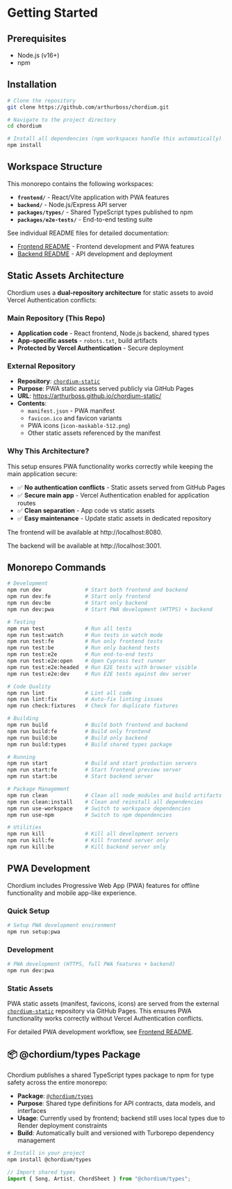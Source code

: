 # Getting Started

## Prerequisites

- Node.js (v16+)
- npm

## Installation

```sh
# Clone the repository
git clone https://github.com/arthurboss/chordium.git

# Navigate to the project directory
cd chordium

# Install all dependencies (npm workspaces handle this automatically)
npm install
```

## Workspace Structure

This monorepo contains the following workspaces:

- **`frontend/`** - React/Vite application with PWA features
- **`backend/`** - Node.js/Express API server
- **`packages/types/`** - Shared TypeScript types published to npm
- **`packages/e2e-tests/`** - End-to-end testing suite

See individual README files for detailed documentation:
- [Frontend README](../frontend/README.md) - Frontend development and PWA features
- [Backend README](../backend/README.md) - API development and deployment

## Static Assets Architecture

Chordium uses a **dual-repository architecture** for static assets to avoid Vercel Authentication conflicts:

### Main Repository (This Repo)
- **Application code** - React frontend, Node.js backend, shared types
- **App-specific assets** - `robots.txt`, build artifacts
- **Protected by Vercel Authentication** - Secure deployment

### External Repository
- **Repository**: [`chordium-static`](https://github.com/arthurboss/chordium-static)
- **Purpose**: PWA static assets served publicly via GitHub Pages
- **URL**: https://arthurboss.github.io/chordium-static/
- **Contents**: 
  - `manifest.json` - PWA manifest
  - `favicon.ico` and favicon variants
  - PWA icons (`icon-maskable-512.png`)
  - Other static assets referenced by the manifest

### Why This Architecture?

This setup ensures PWA functionality works correctly while keeping the main application secure:
- ✅ **No authentication conflicts** - Static assets served from GitHub Pages
- ✅ **Secure main app** - Vercel Authentication enabled for application routes
- ✅ **Clean separation** - App code vs static assets
- ✅ **Easy maintenance** - Update static assets in dedicated repository


The frontend will be available at http://localhost:8080.

The backend will be available at http://localhost:3001.

## Monorepo Commands

```bash
# Development
npm run dev              # Start both frontend and backend
npm run dev:fe           # Start only frontend
npm run dev:be           # Start only backend
npm run dev:pwa          # Start PWA development (HTTPS) + backend

# Testing
npm run test             # Run all tests
npm run test:watch       # Run tests in watch mode
npm run test:fe          # Run only frontend tests
npm run test:be          # Run only backend tests
npm run test:e2e         # Run end-to-end tests
npm run test:e2e:open    # Open Cypress test runner
npm run test:e2e:headed  # Run E2E tests with browser visible
npm run test:e2e:dev     # Run E2E tests against dev server

# Code Quality
npm run lint             # Lint all code
npm run lint:fix         # Auto-fix linting issues
npm run check:fixtures   # Check for duplicate fixtures

# Building
npm run build            # Build both frontend and backend
npm run build:fe         # Build only frontend
npm run build:be         # Build only backend
npm run build:types      # Build shared types package

# Running
npm run start            # Build and start production servers
npm run start:fe         # Start frontend preview server
npm run start:be         # Start backend server

# Package Management
npm run clean            # Clean all node_modules and build artifacts
npm run clean:install    # Clean and reinstall all dependencies
npm run use-workspace    # Switch to workspace dependencies
npm run use-npm          # Switch to npm dependencies

# Utilities
npm run kill             # Kill all development servers
npm run kill:fe          # Kill frontend server only
npm run kill:be          # Kill backend server only
```

## PWA Development

Chordium includes Progressive Web App (PWA) features for offline functionality and mobile app-like experience.

### Quick Setup

```sh
# Setup PWA development environment
npm run setup:pwa
```

### Development

```sh
# PWA development (HTTPS, full PWA features + backend)
npm run dev:pwa
```

### Static Assets

PWA static assets (manifest, favicons, icons) are served from the external [`chordium-static`](https://github.com/arthurboss/chordium-static) repository via GitHub Pages. This ensures PWA functionality works correctly without Vercel Authentication conflicts.

For detailed PWA development workflow, see [Frontend README](../frontend/README.md).

## 📦 @chordium/types Package

Chordium publishes a shared TypeScript types package to npm for type safety across the entire monorepo:

- **Package**: [`@chordium/types`](https://www.npmjs.com/package/@chordium/types)
- **Purpose**: Shared type definitions for API contracts, data models, and interfaces
- **Usage**: Currently used by frontend; backend still uses local types due to Render deployment constraints
- **Build**: Automatically built and versioned with Turborepo dependency management

```sh
# Install in your project
npm install @chordium/types
```

```typescript
// Import shared types
import { Song, Artist, ChordSheet } from "@chordium/types";
```
